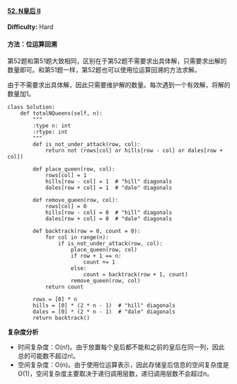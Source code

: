 #### [52. N皇后 II](https://leetcode-cn.com/problems/n-queens-ii/)

**Difficulty:** Hard

#### 方法：位运算回溯

第52题和第51题大致相同，区别在于第52题不需要求出具体解，只需要求出解的数量即可。和第51题一样，第52题也可以使用位运算回溯的方法求解。

由于不需要求出具体解，因此只需要维护解的数量。每次遇到一个有效解，将解的数量加1。

```
class Solution:
    def totalNQueens(self, n):
        """
        :type n: int
        :rtype: int
        """
        def is_not_under_attack(row, col):
            return not (rows[col] or hills[row - col] or dales[row + col])
        
        def place_queen(row, col):
            rows[col] = 1
            hills[row - col] = 1  # "hill" diagonals
            dales[row + col] = 1  # "dale" diagonals
        
        def remove_queen(row, col):
            rows[col] = 0
            hills[row - col] = 0  # "hill" diagonals
            dales[row + col] = 0  # "dale" diagonals
        
        def backtrack(row = 0, count = 0):
            for col in range(n):
                if is_not_under_attack(row, col):
                    place_queen(row, col)
                    if row + 1 == n:
                        count += 1
                    else:
                        count = backtrack(row + 1, count)
                    remove_queen(row, col)
            return count
        
        rows = [0] * n
        hills = [0] * (2 * n - 1)  # "hill" diagonals
        dales = [0] * (2 * n - 1)  # "dale" diagonals
        return backtrack()
```

**复杂度分析**

- 时间复杂度：O(n!)。由于放置每个皇后都不能和之前的皇后在同一列，因此总的可能数不超过n!。
- 空间复杂度：O(n)。由于使用位运算表示，因此存储皇后信息的空间复杂度是O(1)，空间复杂度主要取决于递归调用层数，递归调用层数不会超过n。